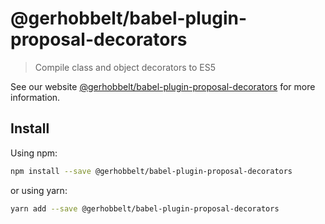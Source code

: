 # @gerhobbelt/babel-plugin-proposal-decorators

> Compile class and object decorators to ES5

See our website [@gerhobbelt/babel-plugin-proposal-decorators](https://babeljs.io/docs/en/next/babel-plugin-proposal-decorators.html) for more information.

## Install

Using npm:

```sh
npm install --save @gerhobbelt/babel-plugin-proposal-decorators
```

or using yarn:

```sh
yarn add --save @gerhobbelt/babel-plugin-proposal-decorators
```
